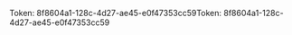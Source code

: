 <span data-ttu-id="99c8d-101">Token: 8f8604a1-128c-4d27-ae45-e0f47353cc59</span><span class="sxs-lookup"><span data-stu-id="99c8d-101">Token: 8f8604a1-128c-4d27-ae45-e0f47353cc59</span></span>